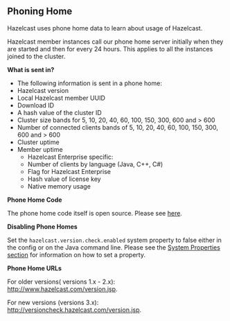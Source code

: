 
## Phoning Home

Hazelcast uses phone home data to learn about usage of Hazelcast.

Hazelcast member instances call our phone home server initially when they are started and then for every 24 hours. This applies to all the instances joined to the cluster.

**What is sent in?**

- The following  information is sent in a phone home:
- Hazelcast version
- Local Hazelcast member UUID
- Download ID 
- A hash value of the cluster ID
- Cluster size bands for 5, 10, 20, 40, 60, 100, 150, 300, 600 and > 600
- Number of connected clients bands of 5, 10, 20, 40, 60, 100, 150, 300, 600 and  > 600
- Cluster uptime
- Member uptime
	- Hazelcast Enterprise specific: 
	- Number of clients by language (Java, C++, C#)
	- Flag for Hazelcast Enterprise 
	- Hash value of license key
	- Native memory usage

**Phone Home Code**

The phone home code itself is open source. Please see <a href="https://github.com/hazelcast/hazelcast/blob/master/hazelcast/src/main/java/com/hazelcast/util/VersionCheck.java" target="_blank">here</a>.

**Disabling Phone Homes**

Set the `hazelcast.version.check.enabled` system property to false either in the config or on the Java command line. Please see the [System Properties section](#system-properties) for information on how to set a property. 

**Phone Home URLs**

For older versions( versions 1.x - 2.x): <a href="http://www.hazelcast.com/version.jsp" target="_blank">http://www.hazelcast.com/version.jsp</a>.

For new versions (versions 3.x): <a href="http://versioncheck.hazelcast.com/version.jsp" target="_blank">http://versioncheck.hazelcast.com/version.jsp</a>.




